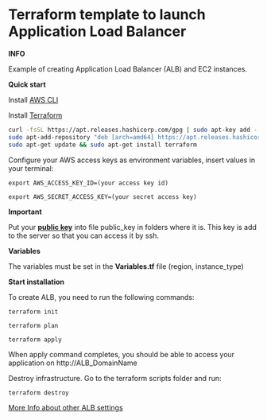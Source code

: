 # **Terraform template to launch Application Load Balancer**

**INFO**

Example of creating  Application Load Balancer (ALB) and EC2 instances.


**Quick start**


Install [AWS CLI](https://docs.aws.amazon.com/cli/latest/userguide/cli-chap-install.html)

Install [Terraform](https://www.terraform.io/downloads.html)

```bash
curl -fsSL https://apt.releases.hashicorp.com/gpg | sudo apt-key add -
sudo apt-add-repository "deb [arch=amd64] https://apt.releases.hashicorp.com $(lsb_release -cs) main"
sudo apt-get update && sudo apt-get install terraform
```

Configure your AWS access keys as environment variables, insert values in your terminal:

`export AWS_ACCESS_KEY_ID=(your access key id)`

`export AWS_SECRET_ACCESS_KEY=(your secret access key)`

**Important**

Put your [**public key**](https://www.ssh.com/ssh/keygen/) into file public_key in folders where it is. This key is add to the server so that you can access it by ssh.


**Variables**

The variables must be set in the **Variables.tf** file (region, instance_type)

**Start installation**

To create ALB, you need to run the following commands:

`terraform init`

`terraform plan`

`terraform apply`

When apply command completes, you should be able to access your application on http://ALB_DomainName 

Destroy infrastructure. Go to the terraform scripts folder and run:

`terraform destroy`

[More Info about other ALB settings](https://registry.terraform.io/providers/hashicorp/aws/latest/docs/resources/lb)